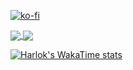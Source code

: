 [![ko-fi](https://ko-fi.com/img/githubbutton_sm.svg)](https://ko-fi.com/H2H0K8V3U)

<a href="https://github.com/anuraghazra/github-readme-stats">
  <img align="center" src="https://github-readme-stats.vercel.app/api?username=leteaaDEV&count_private=true&show_icons=true&theme=tokyonight" />
</a>

<a href="https://github.com/anuraghazra/convoychat">
  <img align="center" src="https://github-readme-stats.vercel.app/api/top-langs/?username=leteaaDEV&count_private=true&layout=compact&theme=tokyonight" />
</a>

[![Harlok's WakaTime stats](https://github-readme-stats.vercel.app/api/wakatime?username=leteaaDEV)](https://github.com/anuraghazra/github-readme-stats)
